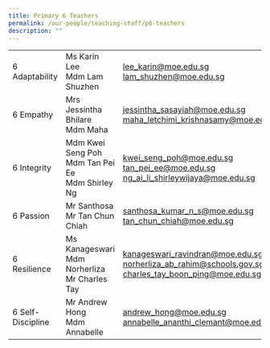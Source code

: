 ```yaml
---
title: Primary 6 Teachers
permalink: /our-people/teaching-staff/p6-teachers
description: ""
---
```

|  	|  	|  	|
|---	|---	|---	|
| 6 Adaptability 	| Ms Karin Lee<br>Mdm Lam Shuzhen 	| [lee\_karin@moe.edu.sg](mailto:lee_karin@moe.edu.sg) <br>[lam\_shuzhen@moe.edu.sg](mailto:lam_shuzhen@moe.edu.sg) 	|
| 6 Empathy 	| Mrs Jessintha Bhilare<br>Mdm Maha 	| [jessintha\_sasayiah@moe.edu.sg](mailto:jessintha_sasayiah@moe.edu.sg) <br>[maha\_letchimi\_krishnasamy@moe.edu.sg](mailto:maha_letchimi_krishnasamy@moe.edu.sg) 	|
| 6 Integrity 	| Mdm Kwei Seng Poh<br>Mdm Tan Pei Ee<br>Mdm Shirley Ng 	| [kwei\_seng\_poh@moe.edu.sg](mailto:kwei_seng_poh@moe.edu.sg) <br>[tan\_pei\_ee@moe.edu.sg](mailto:tan_pei_ee@moe.edu.sg) <br>[ng\_ai\_li\_shirleywijaya@moe.edu.sg](mailto:ng_ai_li_shirleywijaya@moe.edu.sg)	|
| 6 Passion 	| Mr Santhosa<br>Mr Tan Chun Chiah 	| [santhosa\_kumar\_n\_s@moe.edu.sg](mailto:santhosa_kumar_n_s@moe.edu.sg) <br>[tan\_chun\_chiah@moe.edu.sg](mailto:tan_chun_chiah@moe.edu.sg) 	|
| 6 Resilience 	| Ms Kanageswari<br>Mdm Norherliza<br>Mr Charles Tay 	| [kanageswari\_ravindran@moe.edu.sg](mailto:kanageswari_ravindran@moe.edu.sg) <br>[norherliza\_ab\_rahim@schools.gov.sg](mailto:norherliza_ab_rahim@schools.gov.sg) <br>[charles\_tay\_boon\_ping@moe.edu.sg](mailto:charles_tay_boon_ping@moe.edu.sg)	|
| 6 Self-Discipline 	| Mr Andrew Hong<br>Mdm Annabelle 	| [andrew\_hong@moe.edu.sg](mailto:andrew_hong@moe.edu.sg) <br>[annabelle\_ananthi\_clemant@moe.edu.sg](mailto:annabelle_ananthi_clemant@moe.edu.sg)|